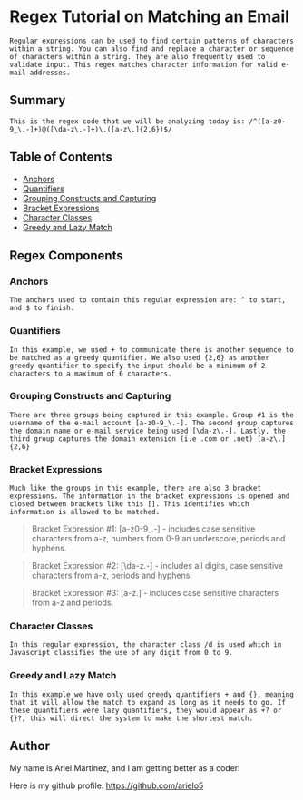 # Regex Tutorial on Matching an Email

    Regular expressions can be used to find certain patterns of characters within a string. You can also find and replace a character or sequence of characters within a string. They are also frequently used to validate input. This regex matches character information for valid e-mail addresses.

## Summary

    This is the regex code that we will be analyzing today is: /^([a-z0-9_\.-]+)@([\da-z\.-]+)\.([a-z\.]{2,6})$/

## Table of Contents

- [Anchors](#anchors)
- [Quantifiers](#quantifiers)
- [Grouping Constructs and Capturing](#grouping-constructs-and-capturing)
- [Bracket Expressions](#bracket-expressions)
- [Character Classes](#character-classes)
- [Greedy and Lazy Match](#greedy-and-lazy-match)


## Regex Components

### Anchors

    The anchors used to contain this regular expression are: ^ to start, and $ to finish.

### Quantifiers

    In this example, we used + to communicate there is another sequence to be matched as a greedy quantifier. We also used {2,6} as another greedy quantifier to specify the input should be a minimum of 2 characters to a maximum of 6 characters.

### Grouping Constructs and Capturing

    There are three groups being captured in this example. Group #1 is the username of the e-mail account [a-z0-9_\.-]. The second group captures the domain name or e-mail service being used [\da-z\.-]. Lastly, the third group captures the domain extension (i.e .com or .net) [a-z\.]{2,6}    

### Bracket Expressions

    Much like the groups in this example, there are also 3 bracket expressions. The information in the bracket expressions is opened and closed between brackets like this []. This identifies which information is allowed to be matched.

>Bracket Expression #1: [a-z0-9_\.-] - includes case sensitive characters from a-z, numbers from 0-9 an underscore, periods and hyphens.

>Bracket Expression #2: [\da-z\.-] - includes all digits, case sensitive characters from a-z, periods and hyphens

>Bracket Expression #3: [a-z\.] - includes case sensitive characters from a-z and periods.

### Character Classes

    In this regular expression, the character class /d is used which in Javascript classifies the use of any digit from 0 to 9.

### Greedy and Lazy Match

    In this example we have only used greedy quantifiers + and {}, meaning that it will allow the match to expand as long as it needs to go. If these quantifiers were lazy quantifiers, they would appear as +? or {}?, this will direct the system to make the shortest match.

## Author

My name is Ariel Martinez, and I am getting better as a coder!

Here is my github profile: https://github.com/arielo5
